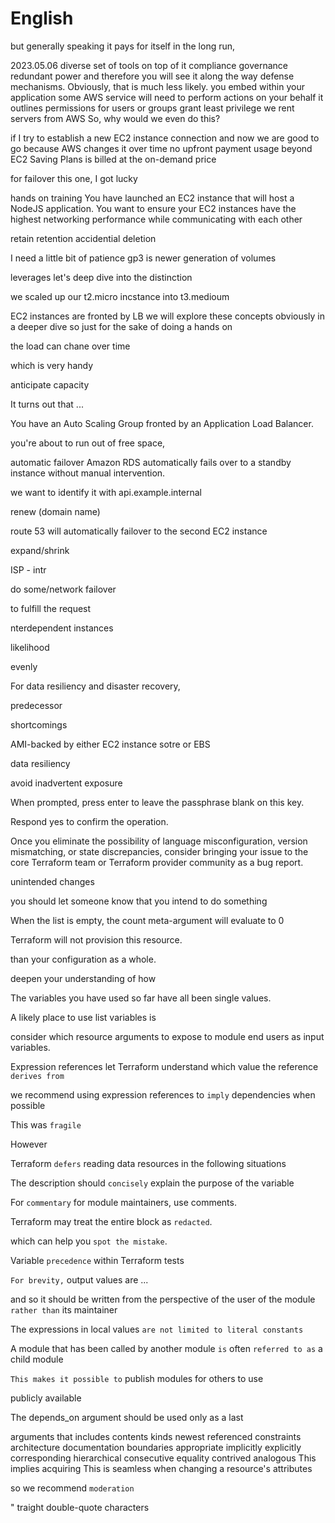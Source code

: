 # English

but generally speaking it pays for itself in the long run,

2023.05.06
diverse set of tools
on top of it
compliance
governance
redundant power
and therefore
you will see it along the way
defense mechanisms.
Obviously, that is much less likely.
you embed within your application
some AWS service will need to perform actions on your behalf
it outlines permissions for users or groups
grant least privilege
we rent servers from AWS
So, why would we even do this?

if I try to establish a new EC2 instance connection
and now we are good to go
because AWS changes it over time
no upfront payment
usage beyond EC2 Saving Plans is billed at the on-demand price

for failover
this one, I got lucky

hands on training
You have launched an EC2 instance that will host a NodeJS application.
You want to ensure your EC2 instances have the highest networking performance while communicating with each other

retain
retention
accidential deletion

I need a little bit of patience
gp3 is newer generation of volumes

leverages
let's deep dive into the distinction

we scaled up our t2.micro incstance into t3.medioum

EC2 instances are fronted by LB
we will explore these concepts obviously in a deeper dive
so just for the sake of doing a hands on

the load can chane over time

which is very handy

anticipate
capacity

It turns out that ...

You have an Auto Scaling Group fronted by an Application Load Balancer.

 you're about to run out of free space,

automatic failover
Amazon RDS automatically fails over to a standby instance without manual intervention.

we want to identify it with api.example.internal

renew (domain name)

route 53 will automatically failover to the second EC2 instance

expand/shrink

ISP - intr

do some/network failover

 to fulfill the request

 nterdependent instances

 likelihood

 evenly

For data resiliency and disaster recovery,

predecessor

shortcomings

AMI-backed by either EC2 instance sotre or EBS

data resiliency

avoid inadvertent exposure

When prompted, press enter to leave the passphrase blank on this key.

Respond yes to confirm the operation.

Once you eliminate the possibility of language misconfiguration, version mismatching, or state discrepancies, consider bringing your issue to the core Terraform team or Terraform provider community as a bug report.

unintended changes

you should let someone know that you intend to do something

When the list is empty, the count meta-argument will evaluate to 0

Terraform will not provision this resource.

than your configuration as a whole.

deepen your understanding of how

The variables you have used so far have all been single values.

A likely place to use list variables is

 consider which resource arguments to expose to module end users as input variables.

Expression references let Terraform understand which value the reference `derives from`

 we recommend using expression references to `imply` dependencies when possible

 This was `fragile`

 However

 Terraform `defers` reading data resources in the following situations

The description should `concisely` explain the purpose of the variable

For `commentary` for module maintainers, use comments.

Terraform may treat the entire block as `redacted`.

which can help you `spot the mistake`.

Variable `precedence` within Terraform tests

`For brevity,` output values are ...

and so it should be written from the perspective of the user of the module `rather than` its maintainer

The expressions in local values `are not limited to literal constants`

A module that has been called by another module `is` often `referred to as` a child module

`This makes it possible to` publish modules for others to use

publicly available

The depends_on argument should be used only as a last

arguments
that
includes
contents
kinds
newest
referenced
constraints
architecture
documentation
boundaries
appropriate
implicitly
explicitly
corresponding
hierarchical
consecutive
equality
contrived
analogous
This implies
acquiring
This is seamless when changing a resource's attributes




so we recommend `moderation`

" traight double-quote characters
